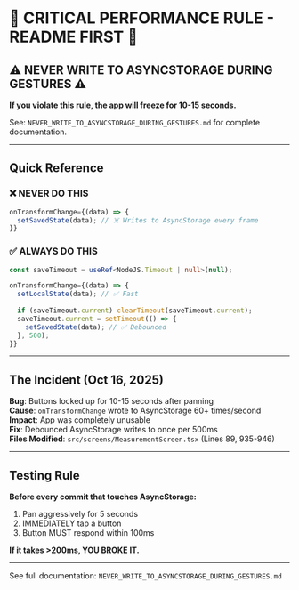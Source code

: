 # 🔴 CRITICAL PERFORMANCE RULE - README FIRST 🔴

## ⚠️ NEVER WRITE TO ASYNCSTORAGE DURING GESTURES ⚠️

**If you violate this rule, the app will freeze for 10-15 seconds.**

See: `NEVER_WRITE_TO_ASYNCSTORAGE_DURING_GESTURES.md` for complete documentation.

---

## Quick Reference

### ❌ NEVER DO THIS
```typescript
onTransformChange={(data) => {
  setSavedState(data); // ☠️ Writes to AsyncStorage every frame
}}
```

### ✅ ALWAYS DO THIS
```typescript
const saveTimeout = useRef<NodeJS.Timeout | null>(null);

onTransformChange={(data) => {
  setLocalState(data); // ✅ Fast
  
  if (saveTimeout.current) clearTimeout(saveTimeout.current);
  saveTimeout.current = setTimeout(() => {
    setSavedState(data); // ✅ Debounced
  }, 500);
}}
```

---

## The Incident (Oct 16, 2025)

**Bug**: Buttons locked up for 10-15 seconds after panning  
**Cause**: `onTransformChange` wrote to AsyncStorage 60+ times/second  
**Impact**: App was completely unusable  
**Fix**: Debounced AsyncStorage writes to once per 500ms  
**Files Modified**: `src/screens/MeasurementScreen.tsx` (Lines 89, 935-946)

---

## Testing Rule

**Before every commit that touches AsyncStorage:**

1. Pan aggressively for 5 seconds
2. IMMEDIATELY tap a button
3. Button MUST respond within 100ms

**If it takes >200ms, YOU BROKE IT.**

---

See full documentation: `NEVER_WRITE_TO_ASYNCSTORAGE_DURING_GESTURES.md`
